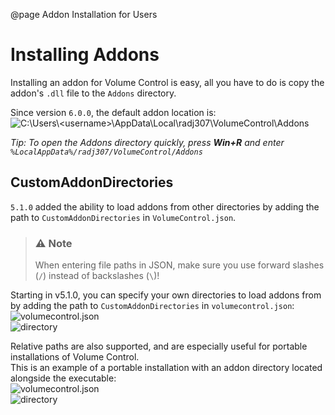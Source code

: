 @page Addon Installation for Users

# Installing Addons

Installing an addon for Volume Control is easy, all you have to do is copy the addon's `.dll` file to the `Addons` directory.

Since version `6.0.0`, the default addon location is:  
![`C:\Users\<username>\AppData\Local\radj307\VolumeControl\Addons`](https://github.com/radj307/volume-control/assets/1927798/3d30b63f-f72e-4bfc-af31-99879b23a3f1)  

*Tip: To open the Addons directory quickly, press **Win+R** and enter `%LocalAppData%/radj307/VolumeControl/Addons`*

## CustomAddonDirectories

`5.1.0` added the ability to load addons from other directories by adding the path to `CustomAddonDirectories` in `VolumeControl.json`. 

> ### ⚠️ Note
> When entering file paths in JSON, make sure you use forward slashes (`/`) instead of backslashes (`\`)!  

Starting in v5.1.0, you can specify your own directories to load addons from by adding the path to `CustomAddonDirectories` in `volumecontrol.json`:  
![volumecontrol.json](https://user-images.githubusercontent.com/1927798/229000630-a427df0c-a0bc-41b2-ab1d-b762cf215b02.png)  
![directory](https://user-images.githubusercontent.com/1927798/228997862-6b063098-bb22-4f8d-8d59-913402451fa2.png)

Relative paths are also supported, and are especially useful for portable installations of Volume Control.  
This is an example of a portable installation with an addon directory located alongside the executable:  
![volumecontrol.json](https://user-images.githubusercontent.com/1927798/229000269-ca4f4383-d2a8-49d9-9d2c-d7fe2d19822b.png)  
![directory](https://user-images.githubusercontent.com/1927798/229000214-c8a08405-656d-422e-8e71-ebc102b695b2.png)
